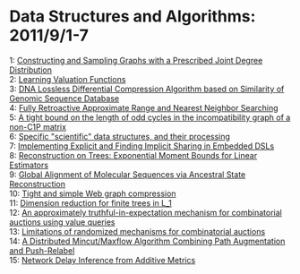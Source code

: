 # Data Structures and Algorithms: 2011/9/1-7  
1: [Constructing and Sampling Graphs with a Prescribed Joint Degree  Distribution](https://doi.org/10.48550/arXiv.1103.4875)  
2: [Learning Valuation Functions](https://doi.org/10.48550/arXiv.1108.5669)  
3: [DNA Lossless Differential Compression Algorithm based on Similarity of  Genomic Sequence Database](https://doi.org/10.48550/arXiv.1109.0094)  
4: [Fully Retroactive Approximate Range and Nearest Neighbor Searching](https://doi.org/10.48550/arXiv.1109.0312)  
5: [A tight bound on the length of odd cycles in the incompatibility graph  of a non-C1P matrix](https://doi.org/10.48550/arXiv.1109.0562)  
6: [Specific "scientific" data structures, and their processing](https://doi.org/10.48550/arXiv.1109.0783)  
7: [Implementing Explicit and Finding Implicit Sharing in Embedded DSLs](https://doi.org/10.48550/arXiv.1109.0784)  
8: [Reconstruction on Trees: Exponential Moment Bounds for Linear Estimators](https://doi.org/10.48550/arXiv.0908.2056)  
9: [Global Alignment of Molecular Sequences via Ancestral State  Reconstruction](https://doi.org/10.48550/arXiv.0912.2577)  
10: [Tight and simple Web graph compression](https://doi.org/10.48550/arXiv.1006.0809)  
11: [Dimension reduction for finite trees in L_1](https://doi.org/10.48550/arXiv.1108.2290)  
12: [An approximately truthful-in-expectation mechanism for combinatorial  auctions using value queries](https://doi.org/10.48550/arXiv.1109.1053)  
13: [Limitations of randomized mechanisms for combinatorial auctions](https://doi.org/10.48550/arXiv.1109.1055)  
14: [A Distributed Mincut/Maxflow Algorithm Combining Path Augmentation and  Push-Relabel](https://doi.org/10.48550/arXiv.1109.1146)  
15: [Network Delay Inference from Additive Metrics](https://doi.org/10.48550/arXiv.math/0604367)  